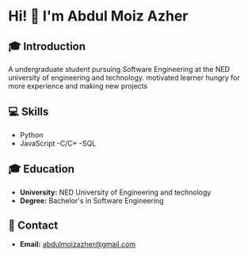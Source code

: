 # Hi! 👋 I'm Abdul Moiz Azher

## 🎓 Introduction
A undergraduate student pursuing Software Engineering at the NED university of engineering and technology. motivated learner hungry for more experience and making new projects 

## 💻 Skills

- Python
- JavaScript 
-C/C+
-SQL


## 🎓 Education
- **University:** NED University of Engineering and technology
- **Degree:** Bachelor's in Software Engineering

## 📧 Contact
- **Email:** [abdulmoizazher@gmail.com](mailto:abdulmoizazher@gmail.com)
